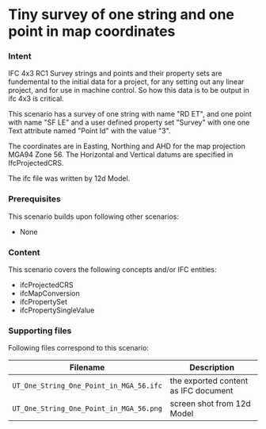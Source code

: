 
# Tiny survey of one string and one point in map coordinates

### Intent

IFC 4x3 RC1
Survey strings and points and their property sets are fundemental to the initial data for a project,
for any setting out any linear project, and for use in machine control.
So how this data is to be output in ifc 4x3 is critical. 

This scenario has a survey of one string with name "RD ET",
and one point with name "SF LE" and a user defined property set "Survey" with one one Text attribute 
named "Point Id" with the value "3". 

The coordinates are in Easting, Northing and AHD for the map projection MGA94 Zone 56.
The Horizontal and Vertical datums are specified in IfcProjectedCRS.

The ifc file was written by 12d Model. 

### Prerequisites

This scenario builds upon following other scenarios:
- None

### Content

This scenario covers the following concepts and/or IFC entities:

- ifcProjectedCRS
- ifcMapConversion
- ifcPropertySet
- ifcPropertySingleValue

### Supporting files

Following files correspond to this scenario:

| Filename                                 | Description                               |
|------------------------------------------|-------------------------------------------|
| `UT_One_String_One_Point_in_MGA_56.ifc`  | the exported content as IFC document      |
| `UT_One_String_One_Point_in_MGA_56.png`  | screen shot from 12d Model                |

